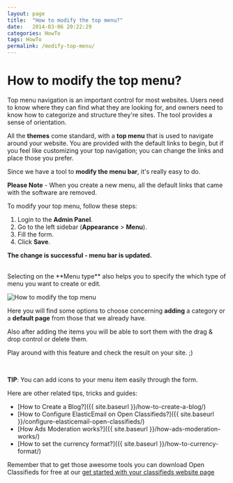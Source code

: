 ```yaml
---
layout: page
title:  "How to modify the top menu?"
date:   2014-03-06 20:22:29
categories: HowTo
tags: HowTo
permalink: /modify-top-menu/
---
```

# How to modify the top menu?

Top menu navigation is an important control for most websites. Users need to know where they can find what they are looking for, and owners need to know how to categorize and structure they're sites. The tool provides a sense of orientation. 

All the **themes** come standard, with a **top menu** that is used to navigate around your website. You are provided with the default links to begin, but if you feel like customizing your top navigation; you can change the links and place those you prefer. 

Since we have a tool to **modify the menu bar**, it's really easy to do. 

**Please Note** \- When you create a new menu, all the default links that came with the software are removed. 

To modify your top menu, follow these steps: 

1. Login to the **Admin Panel**.
2. Go to the left sidebar (**Appearance** > **Menu**).
3. Fill the form.
4. Click **Save**.

**The change is successful - menu bar is updated.**


<br>
Selecting on the **Menu type** also helps you to specify the which type of menu you want to create or edit. 


![How to modify the top menu](http://open-classifieds.com/wp-content/uploads/2014/03/How-to-modify-the-top-menu.png)

Here you will find some options to choose concerning **adding** a category or a **default page** from those that we already have.

Also after adding the items you will be able to sort them with the drag & drop control or delete them.

Play around with this feature and check the result on your site. ;) 

<br>

**TIP**: You can add icons to your menu item easily through the form.

Here are other related tips, tricks and guides: 

* [How to Create a Blog?]({{ site.baseurl }}/how-to-create-a-blog/)
* [How to Configure ElasticEmail on Open Classifieds?]({{ site.baseurl }}/configure-elasticemail-open-classifieds/)
* [How Ads Moderation works?]({{ site.baseurl }}/how-ads-moderation-works/)
* [How to set the currency format?]({{ site.baseurl }}/how-to-currency-format/)

Remember that to get those awesome tools you can download Open Classifieds for free at our [get started with your classifieds website page](http://open-classifieds.com/download/)

<!--
title: How to modify the top menu?
link: http://open-classifieds.com/2014/03/06/modify-top-menu/
author: admin
description: 
post_id: 11766
created: 2014/03/06 21:22:29
created_gmt: 2014/03/06 20:22:29
comment_status: open
post_name: modify-top-menu
status: publish
post_type: post-->
